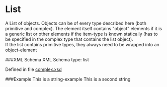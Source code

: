 List===A List of objects. Objects can be of every type described here (both primitive and complex). The element itself contains "object" elements if it is a generic list or other elements if the item-type is known statically (has to be specified in the complex type that contains the list object).  If the list contains primitive types, they always need to be wrapped into an object-element ###XML SchemaXML Schema type: listDefined in file [complex.xsd](xsd/complex.xsd)###Example	<object xmlns="http://nerdcave.eu/wolpertinger" type="list">		<object type="string">This is a string-example</object>		<object type="string">This is a second string</object>	</object>